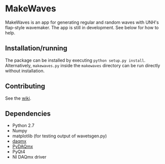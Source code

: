 MakeWaves
=========

MakeWaves is an app for generating regular and random waves with UNH's flap-style wavemaker. The app is still in development. See below for how to help.


Installation/running
--------------------
The package can be installed by executing `python setup.py install`. Alternatively,
`makewaves.py` inside the `makewaves` directory can be run directly without installation.


Contributing
------------

See the [wiki](https://github.com/petebachant/MakeWaves/wiki#wiki-contributing).


Dependencies
--------
  * Python 2.7
  * Numpy
  * matplotlib (for testing output of wavetsgen.py)
  * [daqmx](http://github.com/petebachant/daqmx.git)
  * [PyDAQmx](http://github.com/clade/PyDAQmx.git)
  * PyQt4
  * NI DAQmx driver

